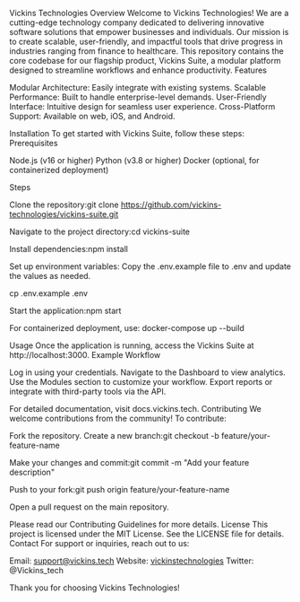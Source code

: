 Vickins Technologies
Overview
Welcome to Vickins Technologies! We are a cutting-edge technology company dedicated to delivering innovative software solutions that empower businesses and individuals. Our mission is to create scalable, user-friendly, and impactful tools that drive progress in industries ranging from finance to healthcare.
This repository contains the core codebase for our flagship product, Vickins Suite, a modular platform designed to streamline workflows and enhance productivity.
Features

Modular Architecture: Easily integrate with existing systems.
Scalable Performance: Built to handle enterprise-level demands.
User-Friendly Interface: Intuitive design for seamless user experience.
Cross-Platform Support: Available on web, iOS, and Android.

Installation
To get started with Vickins Suite, follow these steps:
Prerequisites

Node.js (v16 or higher)
Python (v3.8 or higher)
Docker (optional, for containerized deployment)

Steps

Clone the repository:git clone https://github.com/vickins-technologies/vickins-suite.git


Navigate to the project directory:cd vickins-suite


Install dependencies:npm install


Set up environment variables:
Copy the .env.example file to .env and update the values as needed.

cp .env.example .env


Start the application:npm start



For containerized deployment, use:
docker-compose up --build

Usage
Once the application is running, access the Vickins Suite at http://localhost:3000. 
Example Workflow

Log in using your credentials.
Navigate to the Dashboard to view analytics.
Use the Modules section to customize your workflow.
Export reports or integrate with third-party tools via the API.

For detailed documentation, visit docs.vickins.tech.
Contributing
We welcome contributions from the community! To contribute:

Fork the repository.
Create a new branch:git checkout -b feature/your-feature-name


Make your changes and commit:git commit -m "Add your feature description"


Push to your fork:git push origin feature/your-feature-name


Open a pull request on the main repository.

Please read our Contributing Guidelines for more details.
License
This project is licensed under the MIT License. See the LICENSE file for details.
Contact
For support or inquiries, reach out to us:

Email: support@vickins.tech
Website: [vickinstechnologies](https://vickins-technologies.onrender.com/)
Twitter: @Vickins_tech

Thank you for choosing Vickins Technologies!
